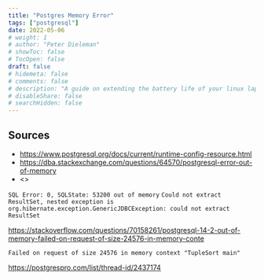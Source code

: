 ```yaml
---
title: "Postgres Memory Error"
tags: ["postgresql"]
date: 2022-05-06
# weight: 1
# author: "Peter Dieleman"
# showToc: false
# TocOpen: false
draft: false
# hidemeta: false
# comments: false
# description: "A guide on extending the battery life of your linux laptop"
# disableShare: false
# searchHidden: false
---
```


## Sources
 
- <https://www.postgresql.org/docs/current/runtime-config-resource.html>
- <https://dba.stackexchange.com/questions/64570/postgresql-error-out-of-memory>
- <>

`SQL Error: 0, SQLState: 53200 out of memory`
`Could not extract ResultSet, nested exception is org.hibernate.exception.GenericJDBCException: could not extract ResultSet`

<https://stackoverflow.com/questions/70158261/postgresql-14-2-out-of-memory-failed-on-request-of-size-24576-in-memory-conte>

`Failed on request of size 24576 in memory context "TupleSort main"`

<https://postgrespro.com/list/thread-id/2437174>